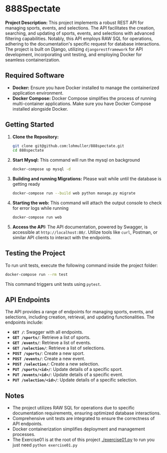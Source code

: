 # 888Spectate

**Project Description:** This project implements a robust REST API for managing sports, events, and selections. The API facilitates the creation, searching, and updating of sports, events, and selections with advanced filtering capabilities. Notably, this API employs RAW SQL for operations, adhering to the documentation's specific request for database interactions. The project is built on Django, utilizing `djangorestframework` for API development, incorporating unit testing, and employing Docker for seamless containerization.

## Required Software

- **Docker:** Ensure you have Docker installed to manage the containerized application environment.
- **Docker Compose:** Docker Compose simplifies the process of running multi-container applications. Make sure you have Docker Compose installed alongside Docker.

## Getting Started

1. **Clone the Repository:**
   ```bash
   git clone git@github.com:lohmuller/888spectate.git
   cd 888spectate
   ```

2. **Start Mysql:**
   This command will run the mysql on background
   ```bash
   docker-compose up mysql -d 
   ```

2. **Building and running Migrations:**
   Please wait while until the database is getting ready
   ```bash
   docker-compose run --build web python manage.py migrate
   ```

3. **Starting the web:**
   This command will attach the output console to check for error logs while running
   ```bash
   docker-compose run web
   ```


4. **Access the API:**
   The API documentation, powered by Swagger, is accessible at `http://localhost:80/`. Utilize tools like `curl`, Postman, or similar API clients to interact with the endpoints.

## Testing the Project

To run unit tests, execute the following command inside the project folder:

```bash
docker-compose run --rm test
```

This command triggers unit tests using `pytest`.

## API Endpoints

The API provides a range of endpoints for managing sports, events, and selections, including creation, retrieval, and updating functionalities. The endpoints include:

- **`GET /`**: Swagger with all endpoints.
- **`GET /sports/`**: Retrieve a list of sports.
- **`GET /events/`**: Retrieve a list of events.
- **`GET /selection/`**: Retrieve a list of selections.
- **`POST /sports/`**: Create a new sport.
- **`POST /events/`**: Create a new event.
- **`POST /selection/`**: Create a new selection.
- **`PUT /sports/<id>/`**: Update details of a specific sport.
- **`PUT /events/<id>/`**: Update details of a specific event.
- **`PUT /selection/<id>/`**: Update details of a specific selection.

## Notes

- The project utilizes RAW SQL for operations due to specific documentation requirements, ensuring optimized database interactions.
- Comprehensive unit tests are integrated to ensure the correctness of API endpoints.
- Docker containerization simplifies deployment and management processes.
- The Exercise01 is at the root of this project [./exercise01.py](exercise01.py) to run you just need ```python exercise01.py```